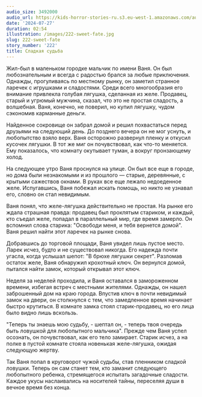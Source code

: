 ```yaml
---
audio_size: 3492000
audio_url: https://kids-horror-stories-ru.s3.eu-west-1.amazonaws.com/audio/222-sweet-fate.mp3
date: '2024-07-27'
duration: 02:54
illustration: /images/222-sweet-fate.jpg
slug: 222-sweet-fate
story_number: '222'
title: Сладкая судьба
---
```


Жил-был в маленьком городке мальчик по имени Ваня. Он был любознательным и всегда с радостью брался за любые приключения. Однажды, прогуливаясь по местному рынку, он заметил странное ларечек с игрушками и сладостями. Среди всего многообразия его внимание привлекла голубая лягушка, сделанная из желе. Продавец, старый и угрюмый мужчина, сказал, что это не простая сладость, а волшебная. Ваня, конечно, не поверил, но купил лягушку, чудом сэкономив карманные деньги.

Найденное сокровище он забрал домой и решил похвастаться перед друзьями на следующий день. До позднего вечера он не мог уснуть, и любопытство взяло верх. Ваня осторожно развернул пленку и откусил кусочек лягушки. В тот же миг он почувствовал, как что-то меняется. Ему показалось, что комнату окутывает туман, а вокруг пронзающему холод.

На следующее утро Ваня проснулся на улице. Он был все еще в городе, но дома были незнакомыми и из прошлого — старые, деревянные, с крытыми сажествов окнами. В руках все еще лежало недоеденное желе. Испугавшись, Ваня побежал искать помощь, но никто не узнавал его, словно он стал невидимым.

Ваня понял, что желе-лягушка действительно не простая. На рынке его ждала страшная правда: продавец был проклятым стариком, и каждый, кто съедал желе, попадал в параллельный мир, где время замерло. Он вспомнил слова старика: "Освободи меня, и тебя вернется домой". Ваня решил найти этот ларечек на рынке снова.

Добравшись до торговой площади, Ваня увидел лишь пустое место. Ларек исчез, будто и не существовал никогда. Его надежда почти угасла, когда услышал шепот: "В брюхе лягушки секрет". Разломав остаток желе, Ваня обнаружил крохотный ключ. Он вернулся домой, пытался найти замок, который открывал этот ключ.

Неделя за неделей проходила, и Ваня оставался в замороженном времени, избегая встреч с местными жителями. Однажды, он нашел заброшенный дом на краю города. Впустив ключ в почти невидимый замок на двери, он столкнулся с тем, что замедленное время начинает быстро крутиться. В комнате замка стоял старик-продавец, но его лица было видно лишь вскользь.

"Теперь ты знаешь мою судьбу, - шептал он, - теперь твоя очередь быть ловушкой для любопытного мальчика". Прежде чем Ваня успел осознать, он почувствовал, как его тело замирает. Старик исчез, а на полке в пустой комнате стояла новенькая желе-лягушка, ожидая следующую жертву.

Так Ваня попал в круговорот чужой судьбы, став пленником сладкой ловушки. Теперь он сам станет тем, кто заманит следующего любопытного ребенка, стремящегося испытать загадочные сладости. Каждое укусы наслаивались на носителей тайны, переселяя души в вечное время без конца.